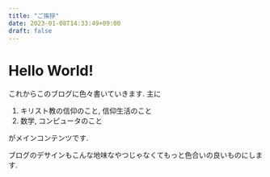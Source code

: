 ```yaml
---
title: "ご挨拶"
date: 2023-01-08T14:33:49+09:00
draft: false
---
```

# Hello World!

これからこのブログに色々書いていきます.
主に
1. キリスト教の信仰のこと, 信仰生活のこと
2. 数学, コンピュータのこと

がメインコンテンツです.

ブログのデサインもこんな地味なやつじゃなくてもっと色合いの良いものにします.
